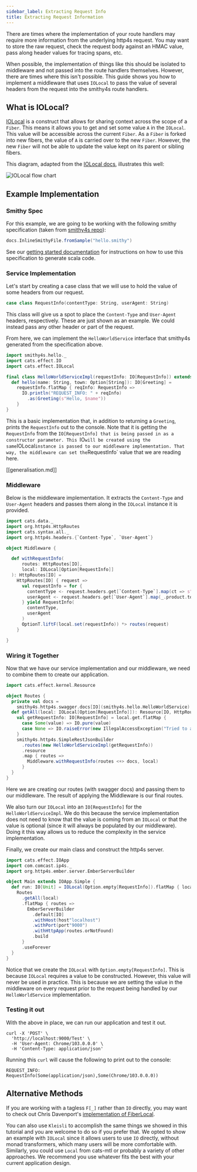 ```yaml
---
sidebar_label: Extracting Request Info
title: Extracting Request Information
---
```


There are times where the implementation of your route handlers may require more information from the underlying http4s request.
You may want to store the raw request, check the request body against an HMAC value, pass along header values for tracing spans, etc.

When possible, the implementation of things like this should be isolated to middleware and not passed into the route handlers themselves.
However, there are times where this isn't possible. This guide shows you how to implement a middleware that uses `IOLocal` to pass the value
of several headers from the request into the smithy4s route handlers.

## What is IOLocal?

[IOLocal](https://github.com/typelevel/cats-effect/blob/series/3.x/core/shared/src/main/scala/cats/effect/IOLocal.scala)
is a construct that allows for sharing context across the scope of a `Fiber`. This means it allows you to get and set some value `A` in the `IOLocal`.
This value will be accessible across the current `Fiber`. As a `Fiber` is forked into new fibers, the value of `A` is carried over to the new `Fiber`.
However, the new `Fiber` will not be able to update the value kept on its parent or sibling fibers.

This diagram, adapted from the [IOLocal docs](https://github.com/typelevel/cats-effect/blob/series/3.x/core/shared/src/main/scala/cats/effect/IOLocal.scala), illustrates this well:

![IOLocal flow chart](/img/ioLocalDiagram.svg)

## Example Implementation

### Smithy Spec

For this example, we are going to be working with the following smithy specification (taken from [smithy4s repo](https://github.com/disneystreaming/smithy4s/blob/main/sampleSpecs/hello.smithy)):

```scala mdoc:passthrough
docs.InlineSmithyFile.fromSample("hello.smithy")
```

See our [getting started documentation](../01-overview/01-intro.md) for instructions on how to use this specification to generate scala code.

### Service Implementation

Let's start by creating a case class that we will use to hold the value of some headers from our request.

```scala mdoc:silent
case class RequestInfo(contentType: String, userAgent: String)
```

This class will give us a spot to place the `Content-Type` and `User-Agent` headers, respectively. These are just shown
as an example. We could instead pass any other header or part of the request.

From here, we can implement the `HelloWorldService` interface that smithy4s generated from the specification above.

```scala mdoc:silent
import smithy4s.hello._
import cats.effect.IO
import cats.effect.IOLocal

final class HelloWorldServiceImpl(requestInfo: IO[RequestInfo]) extends HelloWorldService[IO] {
  def hello(name: String, town: Option[String]): IO[Greeting] =
    requestInfo.flatMap { reqInfo: RequestInfo =>
      IO.println("REQUEST_INFO: " + reqInfo)
        .as(Greeting(s"Hello, $name"))
    }
}
```

This is a basic implementation that, in addition to returning a `Greeting`, prints the `RequestInfo` out to the console.
Note that it is getting the `RequestInfo` from the `IO[RequestInfo] that is being passed in as a constructor parameter. This `IO`
will be created using the same `IOLocal` instance is passed to our middleware implementation.
That way, the middleware can set the `RequestInfo` value that we are reading here.

[[generalisation.md]]
### Middleware

Below is the middleware implementation. It extracts the `Content-Type` and `User-Agent` headers and passes them along in the `IOLocal`
instance it is provided.

```scala mdoc:silent
import cats.data._
import org.http4s.HttpRoutes
import cats.syntax.all._
import org.http4s.headers.{`Content-Type`, `User-Agent`}

object Middleware {

  def withRequestInfo(
      routes: HttpRoutes[IO],
      local: IOLocal[Option[RequestInfo]]
  ): HttpRoutes[IO] =
    HttpRoutes[IO] { request =>
      val requestInfo = for {
        contentType <- request.headers.get[`Content-Type`].map(ct => s"${ct.mediaType.mainType}/${ct.mediaType.subType}")
        userAgent <- request.headers.get[`User-Agent`].map(_.product.toString)
      } yield RequestInfo(
        contentType,
        userAgent
      )
      OptionT.liftF(local.set(requestInfo)) *> routes(request)
    }

}
```

### Wiring it Together

Now that we have our service implementation and our middleware, we need to combine them to create our application.

```scala mdoc:silent
import cats.effect.kernel.Resource

object Routes {
  private val docs =
    smithy4s.http4s.swagger.docs[IO](smithy4s.hello.HelloWorldService)
  def getAll(local: IOLocal[Option[RequestInfo]]): Resource[IO, HttpRoutes[IO]] = {
    val getRequestInfo: IO[RequestInfo] = local.get.flatMap {
      case Some(value) => IO.pure(value)
      case None => IO.raiseError(new IllegalAccessException("Tried to access the value outside of the lifecycle of an http request"))
    }
    smithy4s.http4s.SimpleRestJsonBuilder
      .routes(new HelloWorldServiceImpl(getRequestInfo))
      .resource
      .map { routes =>
        Middleware.withRequestInfo(routes <+> docs, local)
      }
  }
}
```

Here we are creating our routes (with swagger docs) and passing them to our middleware. The result of applying the Middleware
is our final routes.

We also turn our `IOLocal` into an `IO[RequestInfo]` for the `HelloWorldServiceImpl`. We do this because the service implementation
does not need to know that the value is coming from an `IOLocal` or that the value is optional (since it will always be populated by
our middleware). Doing it this way allows us to reduce the complexity in the service implementation.

Finally, we create our main class and construct the http4s server.

```scala mdoc:silent
import cats.effect.IOApp
import com.comcast.ip4s._
import org.http4s.ember.server.EmberServerBuilder

object Main extends IOApp.Simple {
  def run: IO[Unit] = IOLocal(Option.empty[RequestInfo]).flatMap { local =>
    Routes
      .getAll(local)
      .flatMap { routes =>
        EmberServerBuilder
          .default[IO]
          .withHost(host"localhost")
          .withPort(port"9000")
          .withHttpApp(routes.orNotFound)
          .build
      }
      .useForever
  }
}
```

Notice that we create the `IOLocal` with `Option.empty[RequestInfo]`. This is because `IOLocal` requires a value
to be constructed. However, this value will never be used in practice. This is because we are setting the value in
the middleware on every request prior to the request being handled by our `HelloWorldService` implementation.

### Testing it out

With the above in place, we can run our application and test it out.

```
curl -X 'POST' \
  'http://localhost:9000/Test' \
  -H 'User-Agent: Chrome/103.0.0.0' \
  -H 'Content-Type: application/json'
```

Running this `curl` will cause the following to print out to the console:

```
REQUEST_INFO: RequestInfo(Some(application/json),Some(Chrome/103.0.0.0))
```

## Alternative Methods

If you are working with a tagless `F[_]` rather than `IO` directly, you may want to check out Chris Davenport's [implementation
of FiberLocal](https://github.com/davenverse/fiberlocal/).

You can also use `Kleisli` to accomplish the same things we showed in this tutorial and you are welcome to do so if you prefer that.
We opted to show an example with `IOLocal` since it allows users to use `IO` directly, without monad transformers, which many
users will be more comfortable with. Similarly, you could use `Local` from cats-mtl or probably a variety of other approaches.
We recommend you use whatever fits the best with your current application design.
